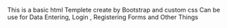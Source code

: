 This is a basic html Templete create by Bootstrap and custom css
Can be use for Data Entering, Login , Registering Forms and Other Things
